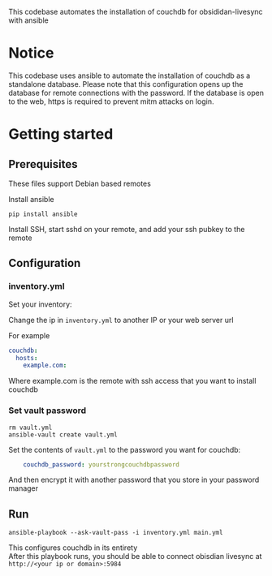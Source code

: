 This codebase automates the installation of couchdb for obsididan-livesync with ansible

# Notice

This codebase uses ansible to automate the installation of couchdb
as a standalone database. Please note that this configuration opens up
the database for remote connections with the password. If the database
is open to the web, https is required to prevent mitm attacks on login.

# Getting started

## Prerequisites

These files support Debian based remotes

Install ansible

    pip install ansible

Install SSH, start sshd on your remote, and add your ssh pubkey to the remote

## Configuration

### inventory.yml

Set your inventory:

Change the ip in ``inventory.yml`` to another IP or your web server url

For example

```yaml
couchdb:
  hosts:
    example.com:
```

Where example.com is the remote with ssh access that you want to install couchdb

### Set vault password

    rm vault.yml
    ansible-vault create vault.yml

Set the contents of ``vault.yml`` to the password you want for couchdb:

```yaml
    couchdb_password: yourstrongcouchdbpassword
```

And then encrypt it with another password that you store in your password manager

## Run

    ansible-playbook --ask-vault-pass -i inventory.yml main.yml

This configures couchdb in its entirety  
After this playbook runs, you should be able to connect obisdian livesync at ``http://<your ip or domain>:5984``
